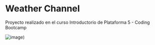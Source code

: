 # Weather Channel 

Proyecto realizado en el curso Introductorio de Plataforma 5 - Coding Bootcamp

![image](https://weatherchannel-anaverduguez.netlify.app/))
